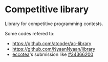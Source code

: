 # Competitive library

Library for competitive programming contests.

Some codes refered to:
- https://github.com/atcoder/ac-library
- https://github.com/NyaanNyaan/library
- [eccotea](https://atcoder.jp/users/ecottea)'s submission like [#34366200](https://atcoder.jp/contests/abc266/submissions/34366200)

